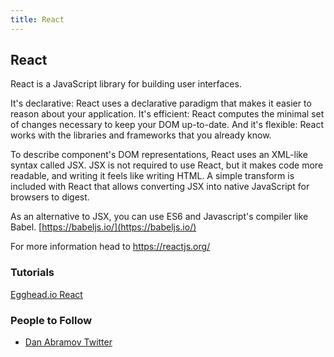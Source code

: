```yaml
---
title: React
---
```

## React

React is a JavaScript library for building user interfaces.

It's declarative: React uses a declarative paradigm that makes it easier to reason about your application. It's efficient: React computes the minimal set of changes necessary to keep your DOM up-to-date. And it's flexible: React works with the libraries and frameworks that you already know.

To describe component's DOM representations, React uses an XML-like syntax called JSX. JSX is not required to use React, but it makes code more readable, and writing it feels like writing HTML. A simple transform is included with React that allows converting JSX into native JavaScript for browsers to digest.

As an alternative to JSX, you can use ES6 and Javascript's compiler like Babel. [https://babeljs.io/](https://babeljs.io/)

For more information head to <a href='https://reactjs.org/' target='_blank' rel='nofollow'>https://reactjs.org/</a>

### Tutorials
<a href='https://egghead.io/browse/frameworks/react' target='_blank' rel='nofollow'>Egghead.io React</a>

### People to Follow
* <a href='https://twitter.com/dan_abramov' target='_blank' rel='nofollow'>Dan Abramov Twitter</a>